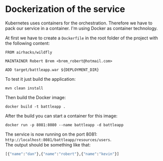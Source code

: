 # Dockerization of the service

Kubernetes uses containers for the orchestration. Therefore we have to pack our service in 
a container. I'm using Docker as container technology.

At first we have to create a `Dockerfile` in the root folder of the project with the following
content:
```
FROM airhacks/wildfly

MAINTAINER Robert Brem <brem_robert@hotmail.com>

ADD target/battleapp.war ${DEPLOYMENT_DIR}
```

To test it just build the application:
```
mvn clean install
```
Then build the Docker image:
```
docker build -t battleapp .
```
After the build you can start a container for this image:
```
docker run -p 8081:8080 --name battleapp -d battleapp
```
The service is now running on the port 8081:  
`http://localhost:8081/battleapp/resources/users`.  
The output should be something like that:
```bash
[{"name":"dan"},{"name":"robert"},{"name":"kevin"}]
```
